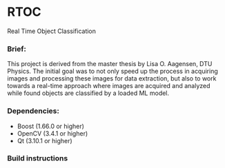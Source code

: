 # RTOC
Real Time Object Classification



### Brief:

This project is derived from the master thesis by Lisa O. Aagensen, DTU Physics. The initial goal was to not only speed up the process in acquiring images and processing these images for data extraction, but also to work towards a real-time approach where images are acquired and analyzed while found objects are classified by a loaded ML model.


### Dependencies:

 - Boost (1.66.0 or higher)
 - OpenCV (3.4.1 or higher)
 - Qt (3.10.1 or higher)


### Build instructions

